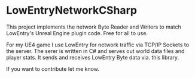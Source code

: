 # LowEntryNetworkCSharp

This project implements the network Byte Reader and Writers to match LowEntry's Unreal Engine plugin code.
Free for all to use.

For my UE4 game I use LowEntry for network traffic via TCP/IP Sockets to the server. The serer is written in C# and
serves out world data files and player stats. It sends and receives LowEntry Byte data via. this library.

If you want to contribute let me know.
